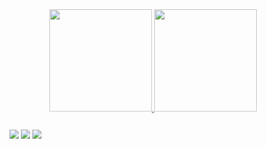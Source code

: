 <div align="center">
  <a href="https://github.com/natangomesvieira">
  <img height="180em" src="https://github-readme-stats.vercel.app/api?username=natangomesvieira&show_icons=true&theme=nightowl&include_all_commits=true&count_private=true"/>
  <img height="180em" src="https://github-readme-stats.vercel.app/api/top-langs/?username=natangomesvieira&layout=compact&langs_count=7&theme=nightowl"/>
</div>
    
  ##
  
<div> 
  <a href="https://instagram.com/natangv__?utm_source=qr&igshid=MzNlNGNkZWQ4Mg%3D%3D" target="_blank"><img src="https://img.shields.io/badge/-Instagram-%23E4405F?style=for-the-badge&logo=instagram&logoColor=white" target="_blank"></a>
  <a href = "mailto:gomesnatan84@gmail.com"><img src="https://img.shields.io/badge/-Gmail-%23333?style=for-the-badge&logo=gmail&logoColor=white" target="_blank"></a>
  <a href="https://www.linkedin.com/in/natangomesv" target="_blank"><img src="https://img.shields.io/badge/-LinkedIn-%230077B5?style=for-the-badge&logo=linkedin&logoColor=white" target="_blank"></a>
</div>
